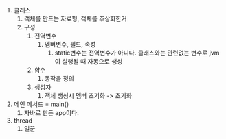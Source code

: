 1. 클래스
   1. 객체를 만드는 자료형, 객체를 추상화한거
   2. 구성
      1. 전역변수
         1. 멤버변수, 필드, 속성 
            1. static변수는 전역변수가 아니다. 클래스와는 관련없는 변수로 jvm이 실행될 때 자동으로 생성
      2. 함수
         1. 동작을 정의
      3. 생성자
         1. 객체 생성시 멤버 초기화 -> 초기화
2. 메인 메서드 = main()
   1. 자바로 만든 app이다.
3. thread
   1. 일꾼